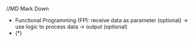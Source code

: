 //MD Mark Down
- Functional Programming (FP): receive data as parameter (optional) -> use logic to process data -> output (optional)
- (*) 